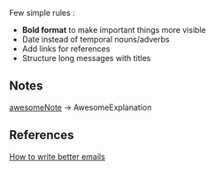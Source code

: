Few simple rules :
* **Bold format** to make important things more visible
* Date instead of temporal nouns/adverbs
* Add links for references
* Structure long messages with titles 

## Notes

[awesomeNote](awesomeLink) -> AwesomeExplanation

## References

[How to write better emails](https://iridakos.com/programming/2019/06/26/composing-better-emails)